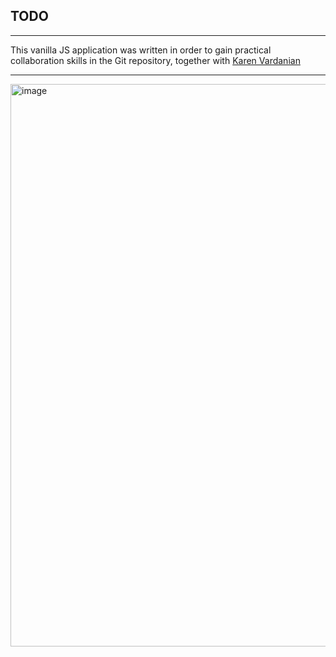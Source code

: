 ## TODO
---

This vanilla JS application was written in order to gain practical collaboration skills in the Git repository, together with <a href="https://github.com/KarVarr">Karen Vardanian</a>

---

<img src="img/image.png" alt="image" width="900" />
</div>


